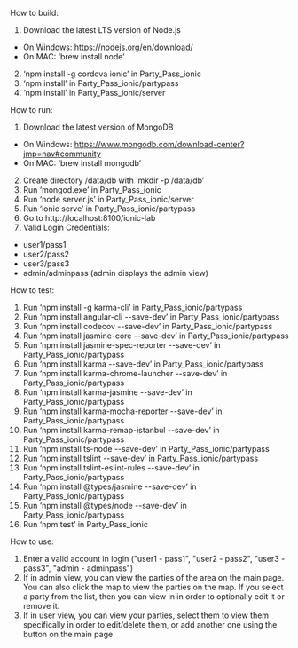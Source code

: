 How to build:
1) Download the latest LTS version of Node.js
- On Windows: https://nodejs.org/en/download/
- On MAC: ‘brew install node’
2) ‘npm install -g cordova ionic’ in Party_Pass_ionic
3) ‘npm install’ in Party_Pass_ionic/partypass
4) ‘npm install’ in Party_Pass_ionic/server

How to run:
1) Download the latest version of MongoDB
- On Windows: https://www.mongodb.com/download-center?jmp=nav#community
- On MAC: ‘brew install mongodb’
2) Create directory /data/db with ‘mkdir -p /data/db’
3) Run ‘mongod.exe’ in Party_Pass_ionic
4) Run ‘node server.js’ in Party_Pass_ionic/server
5) Run ‘ionic serve’ in Party_Pass_ionic/partypass
6) Go to http://localhost:8100/ionic-lab
7) Valid Login Credentials:
- user1/pass1
- user2/pass2
- user3/pass3
- admin/adminpass (admin displays the admin view)

How to test:
1) Run ‘npm install -g karma-cli’ in Party_Pass_ionic/partypass
2) Run ‘npm install angular-cli --save-dev’ in Party_Pass_ionic/partypass
3) Run ‘npm install codecov --save-dev’ in Party_Pass_ionic/partypass
4) Run ‘npm install jasmine-core --save-dev’ in Party_Pass_ionic/partypass
5) Run ‘npm install jasmine-spec-reporter --save-dev’ in Party_Pass_ionic/partypass
6) Run ‘npm install karma --save-dev’ in Party_Pass_ionic/partypass
7) Run ‘npm install karma-chrome-launcher --save-dev’ in Party_Pass_ionic/partypass
8) Run ‘npm install karma-jasmine --save-dev’ in Party_Pass_ionic/partypass
9) Run ‘npm install karma-mocha-reporter --save-dev’ in Party_Pass_ionic/partypass
10) Run ‘npm install karma-remap-istanbul --save-dev’ in Party_Pass_ionic/partypass
11) Run ‘npm install ts-node --save-dev’ in Party_Pass_ionic/partypass
12) Run ‘npm install tslint --save-dev’ in Party_Pass_ionic/partypass
13) Run ‘npm install tslint-eslint-rules --save-dev’ in Party_Pass_ionic/partypass
14) Run ‘npm install @types/jasmine --save-dev’ in Party_Pass_ionic/partypass
15) Run ‘npm install @types/node --save-dev’ in Party_Pass_ionic/partypass
16) Run ‘npm test’ in Party_Pass_ionic

How to use:
1) Enter a valid account in login ("user1 - pass1", "user2 - pass2", "user3 - pass3", "admin - adminpass")
2) If in admin view, you can view the parties of the area on the main page. You can also click the map to view the parties on the map. If you select a party from the list, then you can view in in order to optionally edit it or remove it.
3) If in user view, you can view your parties, select them to view them specifically in order to edit/delete them, or add another one using the button on the main page
